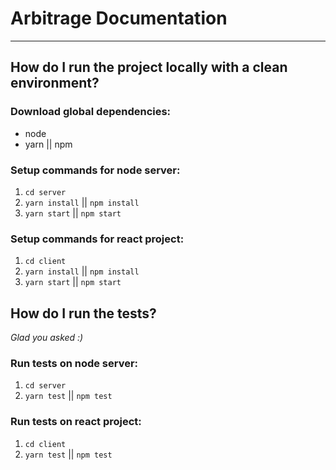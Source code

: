 # Arbitrage Documentation
-------------
##  How do I run the project locally with a clean environment?
### Download global dependencies:
  - node
  - yarn || npm

### Setup commands for node server:
1. `cd server`
1. `yarn install` || `npm install`
1. `yarn start` || `npm start`

### Setup commands for react project:
1. `cd client`
1. `yarn install` || `npm install`
1. `yarn start` || `npm start`

## How do I run the tests?
_Glad you asked :)_
### Run tests on node server:
1. `cd server`
1. `yarn test` || `npm test`

### Run tests on react project:
1. `cd client`
1. `yarn test` || `npm test`
